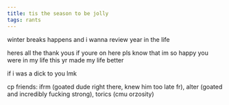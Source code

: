 ```yaml
---
title: tis the season to be jolly
tags: rants
---
```


winter breaks happens and i wanna review year in the life

heres all the thank yous if youre on here pls know that im so happy you were in my life this yr made my life better

if i was a dick to you lmk 

cp friends: ifrm (goated dude right there, knew him too late fr), alter (goated and incredibly fucking strong), torics (cmu orzosity)
